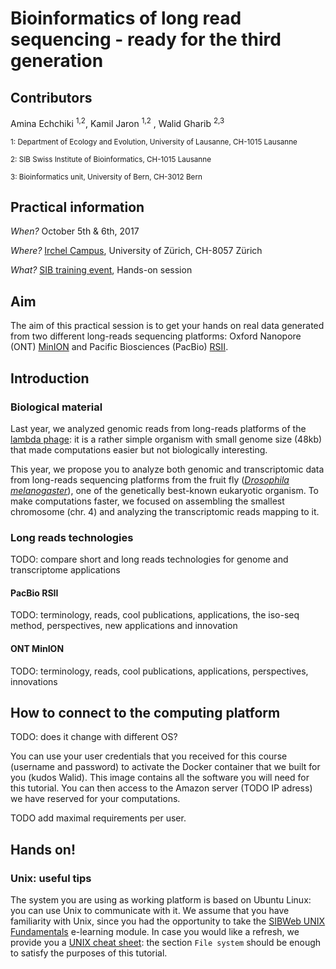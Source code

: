 
# Bioinformatics of long read sequencing - ready for the third generation

## Contributors

Amina Echchiki <sup>1,2</sup>, Kamil Jaron <sup>1,2</sup> , Walid Gharib <sup>2,3</sup>

<sup>1: Department of Ecology and Evolution, University of Lausanne, CH-1015 Lausanne</sup>

<sup>2: SIB Swiss Institute of Bioinformatics, CH-1015 Lausanne</sup>

<sup>3: Bioinformatics unit, University of Bern, CH-3012 Bern</sup>


## Practical information 

*When?* October 5th & 6th, 2017 

*Where?* [Irchel Campus](http://www.uzh.ch/en/about/info/sites/irchel.html), University of Zürich, CH-8057 Zürich

*What?* [SIB training event](http://www.sib.swiss/training/upcoming-training-events/2017-longreads02), Hands-on session


## Aim

The aim of this practical session is to get your hands on real data generated from two different long-reads sequencing platforms: Oxford Nanopore (ONT) [MinION](https://nanoporetech.com/products/minion) and Pacific Biosciences (PacBio) [RSII](http://www.pacb.com/products-and-services/pacbio-systems/rsii/). 


## Introduction 

### Biological material

Last year, we analyzed genomic reads from long-reads platforms of the [lambda phage](https://en.wikipedia.org/wiki/Lambda_phage): it is a rather simple organism with small genome size (48kb) that made computations easier but not biologically interesting. 

This year, we propose you to analyze both genomic and transcriptomic data from long-reads sequencing platforms from the fruit fly ([*Drosophila melanogaster*](https://en.wikipedia.org/wiki/Drosophila_melanogaster)), one of the genetically best-known eukaryotic organism. To make computations faster, we focused on assembling the smallest chromosome (chr. 4) and analyzing the transcriptomic reads mapping to it. 

### Long reads technologies 

TODO: compare short and long reads technologies for genome and transcriptome applications 

#### PacBio RSII

TODO: terminology, reads, cool publications, applications, the iso-seq method, perspectives, new applications and innovation 

#### ONT MinION

TODO: terminology, reads, cool publications, applications, perspectives, innovations

## How to connect to the computing platform

TODO: does it change with different OS?

You can use your user credentials that you received for this course (username and password) to activate the Docker container that we built for you (kudos Walid). This image contains all the software you will need for this tutorial. You can then access to the Amazon server (TODO IP adress) we have reserved for your computations. 

TODO add maximal requirements per user.


## Hands on!

### Unix: useful tips

The system you are using as working platform is based on Ubuntu Linux: you can use Unix to communicate with it. We assume that you have familiarity with Unix, since you had the opportunity to take the [SIBWeb UNIX Fundamentals](https://edu.isb-sib.ch/course/view.php?id=82) e-learning module. In case you would like a refresh, we provide you a [UNIX cheat sheet](http://cheatsheetworld.com/programming/unix-linux-cheat-sheet/): the section `File system` should be enough to satisfy the purposes of this tutorial. 
